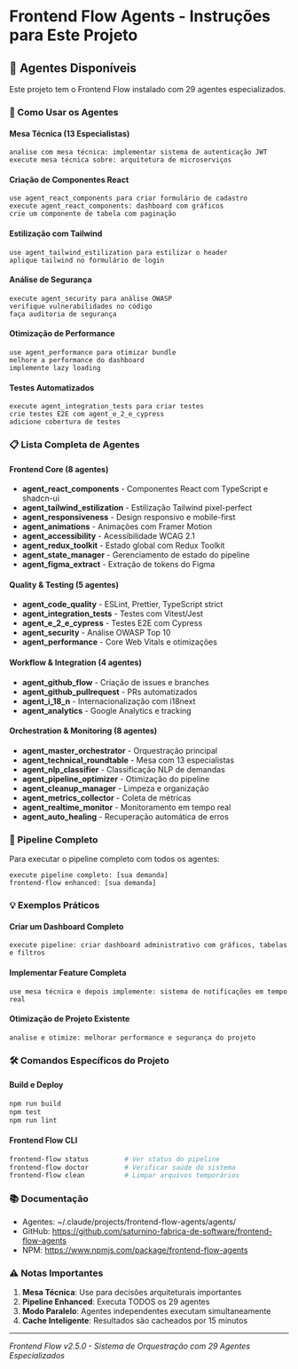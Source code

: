 # Frontend Flow Agents - Instruções para Este Projeto

## 🚀 Agentes Disponíveis

Este projeto tem o Frontend Flow instalado com 29 agentes especializados.

### 🎯 Como Usar os Agentes

#### Mesa Técnica (13 Especialistas)
```
analise com mesa técnica: implementar sistema de autenticação JWT
execute mesa técnica sobre: arquitetura de microserviços
```

#### Criação de Componentes React
```
use agent_react_components para criar formulário de cadastro
execute agent_react_components: dashboard com gráficos
crie um componente de tabela com paginação
```

#### Estilização com Tailwind
```
use agent_tailwind_estilization para estilizar o header
aplique tailwind no formulário de login
```

#### Análise de Segurança
```
execute agent_security para análise OWASP
verifique vulnerabilidades no código
faça auditoria de segurança
```

#### Otimização de Performance
```
use agent_performance para otimizar bundle
melhore a performance do dashboard
implemente lazy loading
```

#### Testes Automatizados
```
execute agent_integration_tests para criar testes
crie testes E2E com agent_e_2_e_cypress
adicione cobertura de testes
```

### 📋 Lista Completa de Agentes

#### Frontend Core (8 agentes)
- **agent_react_components** - Componentes React com TypeScript e shadcn-ui
- **agent_tailwind_estilization** - Estilização Tailwind pixel-perfect
- **agent_responsiveness** - Design responsivo e mobile-first
- **agent_animations** - Animações com Framer Motion
- **agent_accessibility** - Acessibilidade WCAG 2.1
- **agent_redux_toolkit** - Estado global com Redux Toolkit
- **agent_state_manager** - Gerenciamento de estado do pipeline
- **agent_figma_extract** - Extração de tokens do Figma

#### Quality & Testing (5 agentes)
- **agent_code_quality** - ESLint, Prettier, TypeScript strict
- **agent_integration_tests** - Testes com Vitest/Jest
- **agent_e_2_e_cypress** - Testes E2E com Cypress
- **agent_security** - Análise OWASP Top 10
- **agent_performance** - Core Web Vitals e otimizações

#### Workflow & Integration (4 agentes)
- **agent_github_flow** - Criação de issues e branches
- **agent_github_pullrequest** - PRs automatizados
- **agent_i_18_n** - Internacionalização com i18next
- **agent_analytics** - Google Analytics e tracking

#### Orchestration & Monitoring (8 agentes)
- **agent_master_orchestrator** - Orquestração principal
- **agent_technical_roundtable** - Mesa com 13 especialistas
- **agent_nlp_classifier** - Classificação NLP de demandas
- **agent_pipeline_optimizer** - Otimização do pipeline
- **agent_cleanup_manager** - Limpeza e organização
- **agent_metrics_collector** - Coleta de métricas
- **agent_realtime_monitor** - Monitoramento em tempo real
- **agent_auto_healing** - Recuperação automática de erros

### 🔄 Pipeline Completo

Para executar o pipeline completo com todos os agentes:
```
execute pipeline completo: [sua demanda]
frontend-flow enhanced: [sua demanda]
```

### 💡 Exemplos Práticos

#### Criar um Dashboard Completo
```
execute pipeline: criar dashboard administrativo com gráficos, tabelas e filtros
```

#### Implementar Feature Completa
```
use mesa técnica e depois implemente: sistema de notificações em tempo real
```

#### Otimização de Projeto Existente
```
analise e otimize: melhorar performance e segurança do projeto
```

### 🛠️ Comandos Específicos do Projeto

#### Build e Deploy
```bash
npm run build
npm test
npm run lint
```

#### Frontend Flow CLI
```bash
frontend-flow status         # Ver status do pipeline
frontend-flow doctor         # Verificar saúde do sistema
frontend-flow clean          # Limpar arquivos temporários
```

### 📚 Documentação

- Agentes: ~/.claude/projects/frontend-flow-agents/agents/
- GitHub: https://github.com/saturnino-fabrica-de-software/frontend-flow-agents
- NPM: https://www.npmjs.com/package/frontend-flow-agents

### ⚠️ Notas Importantes

1. **Mesa Técnica**: Use para decisões arquiteturais importantes
2. **Pipeline Enhanced**: Executa TODOS os 29 agentes
3. **Modo Paralelo**: Agentes independentes executam simultaneamente
4. **Cache Inteligente**: Resultados são cacheados por 15 minutos

---
*Frontend Flow v2.5.0 - Sistema de Orquestração com 29 Agentes Especializados*
